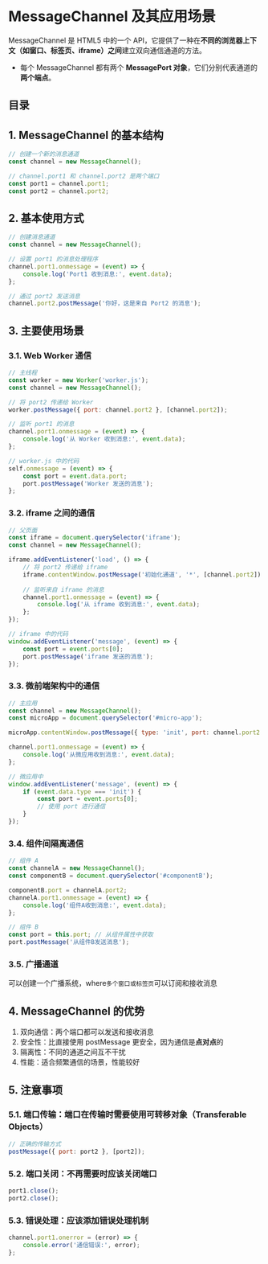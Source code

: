 
# MessageChannel 及其应用场景



MessageChannel 是 HTML5 中的一个 API，它提供了一种在**不同的浏览器上下文（如窗口、标签页、iframe）之间**建立双向通信通道的方法。
- 每个 MessageChannel 都有两个 **MessagePort 对象**，它们分别代表通道的**两个端点**。


## 目录
<!-- toc -->
 ## 1. MessageChannel 的基本结构 

```javascript hl:5
// 创建一个新的消息通道
const channel = new MessageChannel();

// channel.port1 和 channel.port2 是两个端口
const port1 = channel.port1;
const port2 = channel.port2;
```

## 2. 基本使用方式

```javascript
// 创建消息通道
const channel = new MessageChannel();

// 设置 port1 的消息处理程序
channel.port1.onmessage = (event) => {
    console.log('Port1 收到消息:', event.data);
};

// 通过 port2 发送消息
channel.port2.postMessage('你好，这是来自 Port2 的消息');
```

## 3. 主要使用场景

### 3.1. Web Worker 通信

```javascript
// 主线程
const worker = new Worker('worker.js');
const channel = new MessageChannel();

// 将 port2 传递给 Worker
worker.postMessage({ port: channel.port2 }, [channel.port2]);

// 监听 port1 的消息
channel.port1.onmessage = (event) => {
    console.log('从 Worker 收到消息:', event.data);
};

// worker.js 中的代码
self.onmessage = (event) => {
    const port = event.data.port;
    port.postMessage('Worker 发送的消息');
};
```

### 3.2. iframe 之间的通信

```javascript hl:17
// 父页面
const iframe = document.querySelector('iframe');
const channel = new MessageChannel();

iframe.addEventListener('load', () => {
    // 将 port2 传递给 iframe
    iframe.contentWindow.postMessage('初始化通道', '*', [channel.port2]);
    
    // 监听来自 iframe 的消息
    channel.port1.onmessage = (event) => {
        console.log('从 iframe 收到消息:', event.data);
    };
});

// iframe 中的代码
window.addEventListener('message', (event) => {
    const port = event.ports[0];
    port.postMessage('iframe 发送的消息');
});
```

### 3.3. 微前端架构中的通信

```javascript
// 主应用
const channel = new MessageChannel();
const microApp = document.querySelector('#micro-app');

microApp.contentWindow.postMessage({ type: 'init', port: channel.port2 }, '*', [channel.port2]);

channel.port1.onmessage = (event) => {
    console.log('从微应用收到消息:', event.data);
};

// 微应用中
window.addEventListener('message', (event) => {
    if (event.data.type === 'init') {
        const port = event.ports[0];
        // 使用 port 进行通信
    }
});
```

### 3.4. 组件间隔离通信

```javascript
// 组件 A
const channelA = new MessageChannel();
const componentB = document.querySelector('#componentB');

componentB.port = channelA.port2;
channelA.port1.onmessage = (event) => {
    console.log('组件A收到消息:', event.data);
};

// 组件 B
const port = this.port; // 从组件属性中获取
port.postMessage('从组件B发送消息');
```

### 3.5. 广播通道

可以创建一个广播系统，where`多个窗口或标签页`可以订阅和接收消息

## 4. MessageChannel 的优势

1. 双向通信：两个端口都可以发送和接收消息
2. 安全性：比直接使用 postMessage 更安全，因为通信是**点对点**的
3. 隔离性：不同的通道之间互不干扰
4. 性能：适合频繁通信的场景，性能较好

## 5. 注意事项

### 5.1. 端口传输：端口在传输时需要使用可转移对象（Transferable Objects）

```javascript
// 正确的传输方式
postMessage({ port: port2 }, [port2]);
```

### 5.2. 端口关闭：不再需要时应该关闭端口

```javascript
port1.close();
port2.close();
```

### 5.3. 错误处理：应该添加错误处理机制

```javascript
channel.port1.onerror = (error) => {
    console.error('通信错误:', error);
};
```
